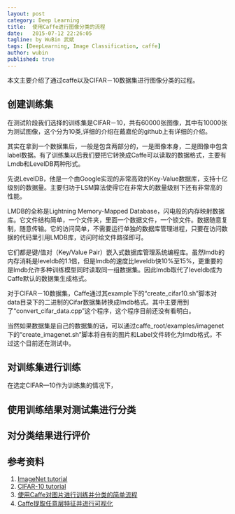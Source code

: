 ```yaml
---
layout: post
category: Deep Learning
title:  使用Caffe进行图像分类的流程
date:   2015-07-12 22:26:05
tagline: by WuBin 武斌
tags: [DeepLearning, Image Classification, caffe]
author: wubin
published: true
---
```

本文主要介绍了通过caffe以及CIFAR－10数据集进行图像分类的过程。

<!--more-->
## 创建训练集 ##

在测试阶段我们选择的训练集是CIFAR－10，共有60000张图像，其中有10000张为测试图像，这个分为10类,详细的介绍在戴嘉伦的github上有详细的介绍。

其实在拿到一个数据集后，一般是包含两部分的，一是图像本身，二是图像中包含label数据。有了训练集以后我们要把它转换成Caffe可以读取的数据格式，主要有Lmdb和LevelDB两种形式。

先说LevelDB，他是一个由Google实现的非常高效的Key-Value数据库，支持十亿级别的数据量。主要归功于LSM算法使得它在非常大的数量级别下还有非常高的性能。

LMDB的全称是Lightning Memory-Mapped Database，闪电般的内存映射数据库。它文件结构简单，一个文件夹，里面一个数据文件，一个锁文件。数据随意复制，随意传输。它的访问简单，不需要运行单独的数据库管理进程，只要在访问数据的代码里引用LMDB库，访问时给文件路径即可。

它们都是键/值对（Key/Value Pair）嵌入式数据库管理系统编程库。虽然lmdb的内存消耗是leveldb的1.1倍，但是lmdb的速度比leveldb快10%至15%，更重要的是lmdb允许多种训练模型同时读取同一组数据集。因此lmdb取代了leveldb成为Caffe默认的数据集生成格式。

对于CIFAR－10数据集，Caffe通过其example下的“create_cifar10.sh”脚本对data目录下的二进制的Cifar数据集转换成lmdb格式。其中主要用到了“convert_cifar_data.cpp”这个程序，这个程序目前还没有看明白。

当然如果数据集是自己的数据集的话，可以通过caffe_root/examples/imagenet下的“create_imagenet.sh”脚本将自有的图片和Label文件转化为lmdb格式，不过这个目前还在测试中。
	

## 对训练集进行训练


在选定CIFAR—10作为训练集的情况下， 
## 使用训练结果对测试集进行分类
##	 对分类结果进行评价


## 参考资料

1. [ImageNet tutorial](http://caffe.berkeleyvision.org/gathered/examples/imagenet.html)
2. [CIFAR-10 tutorial](http://caffe.berkeleyvision.org/gathered/examples/cpp_classification.html)
3. [使用Caffe对图片进行训练并分类的简单流程](http://blog.csdn.net/deeplearninglc007/article/details/40086503)
4. [Caffe提取任意层特征并进行可视化](http://www.cnblogs.com/platero/p/3967208.html)